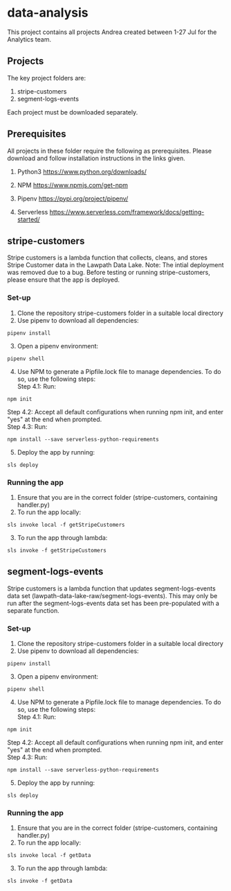 # data-analysis
This project contains all projects Andrea created between 1-27 Jul for the Analytics team.

## Projects
The key project folders are:
1. stripe-customers
2. segment-logs-events

Each project must be downloaded separately.

## Prerequisites
All projects in these folder require the following as prerequisites. Please download and follow installation instructions in the links given.
1. Python3
https://www.python.org/downloads/

2. NPM
https://www.npmjs.com/get-npm

3. Pipenv
https://pypi.org/project/pipenv/

4. Serverless
https://www.serverless.com/framework/docs/getting-started/

## stripe-customers
Stripe customers is a lambda function that collects, cleans, and stores Stripe Customer data in the Lawpath Data Lake. 
Note: The intial deployment was removed due to a bug. Before testing or running stripe-customers, please ensure that the app is deployed.

### Set-up
1. Clone the repository stripe-customers folder in a suitable local directory
2. Use pipenv to download all dependencies:
```
pipenv install
```
3. Open a pipenv environment:
```
pipenv shell
 ```
4. Use NPM to generate a Pipfile.lock file to manage dependencies. To do so, use the following steps:<br />
Step 4.1: Run: <br />
```
npm init 
```
Step 4.2: Accept all default configurations when running npm init, and enter "yes" at the end when prompted.<br />
Step 4.3: Run: <br />
```
npm install --save serverless-python-requirements
```
5. Deploy the app by running: <br />
```
sls deploy
```
### Running the app
1. Ensure that you are in the correct folder (stripe-customers, containing handler.py)
2. To run the app locally:
```
sls invoke local -f getStripeCustomers
```
3. To run the app through lambda:

```
sls invoke -f getStripeCustomers
```

## segment-logs-events
Stripe customers is a lambda function that updates segment-logs-events data set (lawpath-data-lake-raw/segment-logs-events).
This may only be run after the segment-logs-events data set has been pre-populated with a separate function.

### Set-up
1. Clone the repository stripe-customers folder in a suitable local directory
2. Use pipenv to download all dependencies:
```
pipenv install
```
3. Open a pipenv environment:
```
pipenv shell
 ```
4. Use NPM to generate a Pipfile.lock file to manage dependencies. To do so, use the following steps: <br />
Step 4.1: Run: <br />
```
npm init 
```
Step 4.2: Accept all default configurations when running npm init, and enter "yes" at the end when prompted. <br />
Step 4.3: Run:<br />
```
npm install --save serverless-python-requirements
```
5. Deploy the app by running:<br />
```
sls deploy
```
### Running the app
1. Ensure that you are in the correct folder (stripe-customers, containing handler.py)
2. To run the app locally:
```
sls invoke local -f getData
```
3. To run the app through lambda:
```
sls invoke -f getData
```
